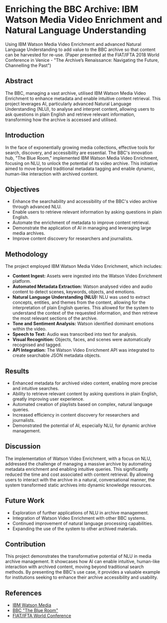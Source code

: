 # Enriching the BBC Archive: IBM Watson Media Video Enrichment and Natural Language Understanding

Using IBM Watson Media Video Enrichment and advanced Natural Language Understanding to add value to the BBC archive so that content can be harvested for re-use. (Paper presented at the FIAT/IFTA 2018 World Conference in Venice - "The Archive’s Renaissance: Navigating the Future, Channelling the Past")

## Abstract

The BBC, managing a vast archive, utilised IBM Watson Media Video Enrichment to enhance metadata and enable intuitive content retrieval. This project leverages AI, particularly advanced Natural Language Understanding (NLU), to analyse and interpret content, allowing users to ask questions in plain English and retrieve relevant information, transforming how the archive is accessed and utilised.

## Introduction

In the face of exponentially growing media collections, effective tools for search, discovery, and accessibility are essential. The BBC's innovation hub, "The Blue Room," implemented IBM Watson Media Video Enrichment, focusing on NLU, to unlock the potential of its video archive. This initiative aimed to move beyond traditional metadata tagging and enable dynamic, human-like interaction with archived content.

## Objectives

* Enhance the searchability and accessibility of the BBC's video archive through advanced NLU.
* Enable users to retrieve relevant information by asking questions in plain English.
* Automate the enrichment of metadata to improve content retrieval.
* Demonstrate the application of AI in managing and leveraging large media archives.
* Improve content discovery for researchers and journalists.

## Methodology

The project employed IBM Watson Media Video Enrichment, which includes:

* **Content Ingest:** Assets were ingested into the Watson Video Enrichment platform.
* **Automated Metadata Extraction:** Watson analysed video and audio content to detect scenes, keywords, objects, and emotions.
* **Natural Language Understanding (NLU):** NLU was used to extract concepts, entities, and themes from the content, allowing for the interpretation of plain English queries. This allowed for the system to understand the context of the requested information, and then retrieve the most relevant sections of the archive.
* **Tone and Sentiment Analysis:** Watson identified dominant emotions within the video.
* **Speech to Text:** Audio was transcribed into text for analysis.
* **Visual Recognition:** Objects, faces, and scenes were automatically recognised and tagged.
* **API Integration:** The Watson Video Enrichment API was integrated to create searchable JSON metadata objects.

## Results

* Enhanced metadata for archived video content, enabling more precise and intuitive searches.
* Ability to retrieve relevant content by asking questions in plain English, greatly improving user experience.
* Automated creation of playlists based on complex, natural language queries.
* Increased efficiency in content discovery for researchers and journalists.
* Demonstrated the potential of AI, especially NLU, for dynamic archive management.

## Discussion

The implementation of Watson Video Enrichment, with a focus on NLU, addressed the challenge of managing a massive archive by automating metadata enrichment and enabling intuitive queries. This significantly reduced the time and cost associated with content retrieval. By allowing users to interact with the archive in a natural, conversational manner, the system transformed static archives into dynamic knowledge resources.

## Future Work

* Exploration of further applications of NLU in archive management.
* Integration of Watson Video Enrichment with other BBC systems.
* Continued improvement of natural language processing capabilities.
* Expanding the use of the system to other archived materials.

## Contribution

This project demonstrates the transformative potential of NLU in media archive management. It showcases how AI can enable intuitive, human-like interaction with archived content, moving beyond traditional search methods. By presenting the BBC's use case, it provides a valuable example for institutions seeking to enhance their archive accessibility and usability.

## References

* [IBM Watson Media](https://www.ibm.com/watson)
* [BBC "The Blue Room"](https://www.bbc.com/blueroom)
* [FIAT/IFTA World Conference](https://fiatifta.org/world-conference-2018-venice/)
